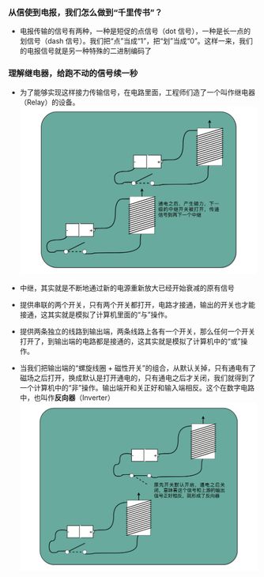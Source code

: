 ### 从信使到电报，我们怎么做到“千里传书”？
- 电报传输的信号有两种，一种是短促的点信号（dot 信号），一种是长一点的划信号（dash 信号）。我们把“点”当成“1”，把“划”当成“0”。这样一来，我们的电报信号就是另一种特殊的二进制编码了

### 理解继电器，给跑不动的信号续一秒

- 为了能够实现这样接力传输信号，在电路里面，工程师们造了一个叫作继电器（Relay）的设备。
 ![121](./image/121.jpg)
 - 中继，其实就是不断地通过新的电源重新放大已经开始衰减的原有信号

- 提供串联的两个开关，只有两个开关都打开，电路才接通，输出的开关也才能接通，这其实就是模拟了计算机里面的“与”操作。

- 提供两条独立的线路到输出端，两条线路上各有一个开关，那么任何一个开关打开了，到输出端的电路都是接通的，这其实就是模拟了计算机中的“或”操作。

- 当我们把输出端的“螺旋线圈 + 磁性开关”的组合，从默认关掉，只有通电有了磁场之后打开，换成默认是打开通电的，只有通电之后才关闭，我们就得到了一个计算机中的“非”操作。输出端开和关正好和输入端相反。这个在数字电路中，也叫作**反向器**（Inverter）
 ![122](./image/122.jpg)

 